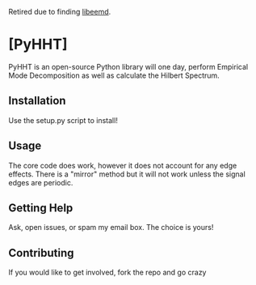 Retired due to finding [libeemd](https://bitbucket.org/luukko/libeemd).

# [PyHHT]

PyHHT is an open-source Python library will one day, perform Empirical Mode Decomposition as well as calculate the Hilbert Spectrum.

Installation
------------

Use the setup.py script to install!

Usage
-----

The core code does work, however it does not account for any edge effects.
There is a "mirror" method but it will not work unless the signal edges are periodic.

Getting Help
------------

Ask, open issues, or spam my email box.
The choice is yours!

Contributing
------------

If you would like to get involved, fork the repo and go crazy
